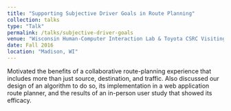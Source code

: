 ```yaml
---
title: "Supporting Subjective Driver Goals in Route Planning"
collection: talks
type: "Talk"
permalink: /talks/subjective-driver-goals
venue: "Wisconsin Human‐Computer Interaction Lab & Toyota CSRC Visiting Scientist Colloquium"
date: Fall 2016
location: "Madison, WI"
---
```


Motivated the benefits of a collaborative route-planning experience that includes more than just source, destination, and traffic.
Also discussed our design of an algorithm to do so, its implementation in a web application route planner, and the results of an in-person user study that showed its efficacy.
